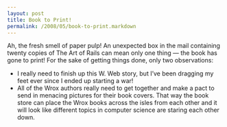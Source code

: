 ```yaml
---
layout: post
title: Book to Print!
permalink: /2008/05/book-to-print.markdown
---
```


Ah, the fresh smell of paper pulp! An unexpected box in the mail containing
twenty copies of The Art of Rails can mean only one thing — the book has gone
to print! For the sake of getting things done, only two observations:

*   I really need to finish up this W. Web story, but I’ve been dragging my feet ever since I ended up starting a war!
*   All of the Wrox authors really need to get together and make a pact to send in menacing pictures for their book covers. That way the book store can place the Wrox books across the isles from each other and it will look like different topics in computer science are staring each other down.

